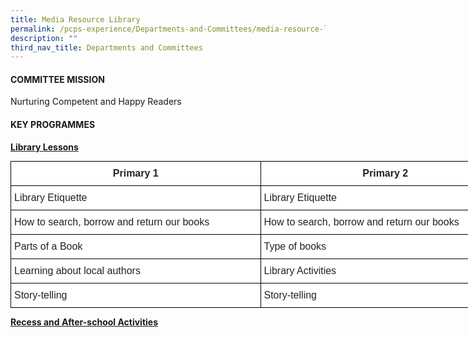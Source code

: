 ```yaml
---
title: Media Resource Library
permalink: /pcps-experience/Departments-and-Committees/media-resource-library/
description: ""
third_nav_title: Departments and Committees
---
```

#### COMMITTEE MISSION

Nurturing Competent and Happy Readers  
  

  

#### KEY PROGRAMMES

**<u>Library Lessons</u>**

<style type="text/css">
.tg  {border-collapse:collapse;border-spacing:0;margin:0px auto;}
.tg td{border-color:black;border-style:solid;border-width:1px;font-family:Arial, sans-serif;font-size:14px;
  overflow:hidden;padding:10px 5px;word-break:normal;}
.tg th{border-color:black;border-style:solid;border-width:1px;font-family:Arial, sans-serif;font-size:14px;
  font-weight:normal;overflow:hidden;padding:10px 5px;word-break:normal;}
.tg .tg-1zrx{background-color:#FFF;color:#222;font-size:16px;font-weight:bold;text-align:center;vertical-align:middle}
.tg .tg-qtsq{background-color:#FFF;color:#222;font-size:16px;text-align:left;vertical-align:middle}
</style>
<table class="tg" style="undefined;table-layout: fixed; width: 800px">
<colgroup>
<col style="width: 400px">
<col style="width: 400px">
</colgroup>
<tbody>
  <tr>
    <td class="tg-1zrx"><span style="color:#222;background-color:transparent">Primary 1</span></td>
    <td class="tg-1zrx"><span style="color:#222;background-color:transparent">Primary 2</span></td>
  </tr>
  <tr>
    <td class="tg-qtsq"><span style="color:#222;background-color:transparent">Library Etiquette</span></td>
    <td class="tg-qtsq"><span style="color:#222;background-color:transparent">Library Etiquette</span></td>
  </tr>
  <tr>
    <td class="tg-qtsq"><span style="color:#222;background-color:transparent">How to search, borrow and return our books </span></td>
    <td class="tg-qtsq"><span style="color:#222;background-color:transparent">How to search, borrow and return our books</span></td>
  </tr>
  <tr>
    <td class="tg-qtsq"><span style="color:#222;background-color:transparent">Parts of a Book </span></td>
    <td class="tg-qtsq"><span style="color:#222;background-color:transparent">Type of books </span></td>
  </tr>
  <tr>
    <td class="tg-qtsq"><span style="color:#222;background-color:transparent">Learning about local authors</span></td>
    <td class="tg-qtsq"><span style="color:#222;background-color:transparent">Library Activities </span></td>
  </tr>
  <tr>
    <td class="tg-qtsq"><span style="color:#222;background-color:transparent">Story-telling </span></td>
    <td class="tg-qtsq"><span style="color:#222;background-color:transparent">Story-telling </span></td>
  </tr>
</tbody>
</table>


**<u>Recess and After-school Activities</u>**

